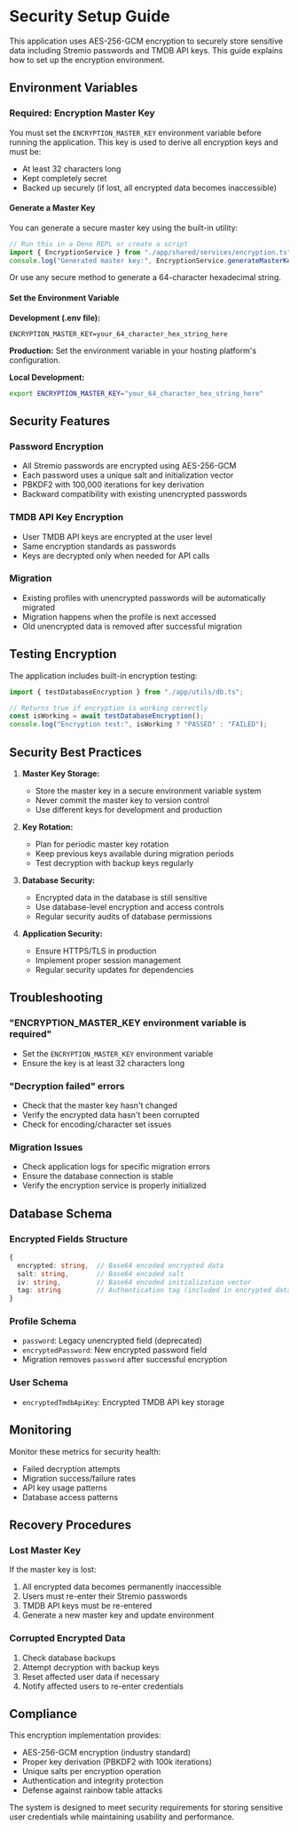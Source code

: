 # Security Setup Guide

This application uses AES-256-GCM encryption to securely store sensitive data including Stremio passwords and TMDB API keys. This guide explains how to set up the encryption environment.

## Environment Variables

### Required: Encryption Master Key

You must set the `ENCRYPTION_MASTER_KEY` environment variable before running the application. This key is used to derive all encryption keys and must be:

- At least 32 characters long
- Kept completely secret
- Backed up securely (if lost, all encrypted data becomes inaccessible)

#### Generate a Master Key

You can generate a secure master key using the built-in utility:

```javascript
// Run this in a Deno REPL or create a script
import { EncryptionService } from "./app/shared/services/encryption.ts";
console.log("Generated master key:", EncryptionService.generateMasterKey());
```

Or use any secure method to generate a 64-character hexadecimal string.

#### Set the Environment Variable

**Development (.env file):**
```
ENCRYPTION_MASTER_KEY=your_64_character_hex_string_here
```

**Production:**
Set the environment variable in your hosting platform's configuration.

**Local Development:**
```bash
export ENCRYPTION_MASTER_KEY="your_64_character_hex_string_here"
```

## Security Features

### Password Encryption
- All Stremio passwords are encrypted using AES-256-GCM
- Each password uses a unique salt and initialization vector
- PBKDF2 with 100,000 iterations for key derivation
- Backward compatibility with existing unencrypted passwords

### TMDB API Key Encryption
- User TMDB API keys are encrypted at the user level
- Same encryption standards as passwords
- Keys are decrypted only when needed for API calls

### Migration
- Existing profiles with unencrypted passwords will be automatically migrated
- Migration happens when the profile is next accessed
- Old unencrypted data is removed after successful migration

## Testing Encryption

The application includes built-in encryption testing:

```javascript
import { testDatabaseEncryption } from "./app/utils/db.ts";

// Returns true if encryption is working correctly
const isWorking = await testDatabaseEncryption();
console.log("Encryption test:", isWorking ? "PASSED" : "FAILED");
```

## Security Best Practices

1. **Master Key Storage:**
   - Store the master key in a secure environment variable system
   - Never commit the master key to version control
   - Use different keys for development and production

2. **Key Rotation:**
   - Plan for periodic master key rotation
   - Keep previous keys available during migration periods
   - Test decryption with backup keys regularly

3. **Database Security:**
   - Encrypted data in the database is still sensitive
   - Use database-level encryption and access controls
   - Regular security audits of database permissions

4. **Application Security:**
   - Ensure HTTPS/TLS in production
   - Implement proper session management
   - Regular security updates for dependencies

## Troubleshooting

### "ENCRYPTION_MASTER_KEY environment variable is required"
- Set the `ENCRYPTION_MASTER_KEY` environment variable
- Ensure the key is at least 32 characters long

### "Decryption failed" errors
- Check that the master key hasn't changed
- Verify the encrypted data hasn't been corrupted
- Check for encoding/character set issues

### Migration Issues
- Check application logs for specific migration errors
- Ensure the database connection is stable
- Verify the encryption service is properly initialized

## Database Schema

### Encrypted Fields Structure
```typescript
{
  encrypted: string,  // Base64 encoded encrypted data
  salt: string,       // Base64 encoded salt
  iv: string,         // Base64 encoded initialization vector
  tag: string         // Authentication tag (included in encrypted data for GCM)
}
```

### Profile Schema
- `password`: Legacy unencrypted field (deprecated)
- `encryptedPassword`: New encrypted password field
- Migration removes `password` after successful encryption

### User Schema
- `encryptedTmdbApiKey`: Encrypted TMDB API key storage

## Monitoring

Monitor these metrics for security health:
- Failed decryption attempts
- Migration success/failure rates
- API key usage patterns
- Database access patterns

## Recovery Procedures

### Lost Master Key
If the master key is lost:
1. All encrypted data becomes permanently inaccessible
2. Users must re-enter their Stremio passwords
3. TMDB API keys must be re-entered
4. Generate a new master key and update environment

### Corrupted Encrypted Data
1. Check database backups
2. Attempt decryption with backup keys
3. Reset affected user data if necessary
4. Notify affected users to re-enter credentials

## Compliance

This encryption implementation provides:
- AES-256-GCM encryption (industry standard)
- Proper key derivation (PBKDF2 with 100k iterations)
- Unique salts per encryption operation
- Authentication and integrity protection
- Defense against rainbow table attacks

The system is designed to meet security requirements for storing sensitive user credentials while maintaining usability and performance.